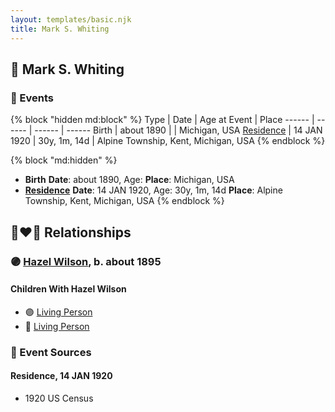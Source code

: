 ```yaml
---
layout: templates/basic.njk
title: Mark S. Whiting
---
```

## 🔵 Mark S. Whiting


### 📆 Events

{% block "hidden md:block" %}
Type | Date | Age at Event | Place
------ | ------ | ------ | ------
Birth | about 1890 |  | Michigan, USA
[Residence](#event-event-0) | 14 JAN 1920 | 30y, 1m, 14d | Alpine Township, Kent, Michigan, USA
{% endblock %}

{% block "md:hidden" %}
- **Birth**
**Date**: about 1890, Age:
**Place**: Michigan, USA
- **[Residence](#event-event-0)**
**Date**: 14 JAN 1920, Age: 30y, 1m, 14d
**Place**: Alpine Township, Kent, Michigan, USA
{% endblock %}

## 👩‍❤️‍👨 Relationships

### 🟣 [Hazel Wilson](/people/2/23514264), b. about 1895

#### Children With Hazel Wilson
* 🟣 [Living Person](/people/2/25706609)
* 🔵 [Living Person](/people/1/18721885)
### 📰 Event Sources

#### <a id="event-event-0"></a> Residence, 14 JAN 1920
* 1920 US Census
